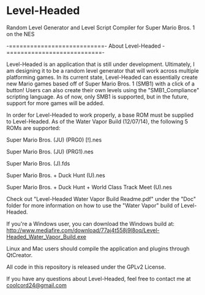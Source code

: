 Level-Headed
============

Random Level Generator and Level Script Compiler for Super Mario Bros. 1 on the NES

-===========================- About Level-Headed -===========================-

 Level-Headed is an application that is still under development. Ultimately, I am
 designing it to be a random level generator that will work across multiple platforming
 games. In its current state, Level-Headed can essentially create new Mario games based
 off of Super Mario Bros. 1 (SMB1) with a click of a button! Users can also create their
 own levels using the "SMB1_Compliance" scripting language. As of now, only SMB1 is
 supported, but in the future, support for more games will be added.
 
 In order for Level-Headed to work properly, a base ROM must be supplied to Level-Headed.
 As of the Water Vapor Build (12/07/14), the following 5 ROMs are supported:
 
 Super Mario Bros. (JU) (PRG0) [!].nes
 
 Super Mario Bros. (JU) (PRG1).nes
 
 Super Mario Bros. (J).fds
 
 Super Mario Bros. + Duck Hunt (U).nes
 
 Super Mario Bros. + Duck Hunt + World Class Track Meet (U).nes
 
 
 Check out "Level-Headed Water Vapor Build Readme.pdf" under the "Doc" folder for more
 information on how to use the "Water Vapor" build of Level-Headed.
 
 If you're a Windows user, you can download the Windows build at:
 http://www.mediafire.com/download/77aj4t558j9l8oq/Level-Headed_Water_Vapor_Build.exe
 
 Linux and Mac users should compile the application and plugins through QtCreator.
 
 All code in this repository is released under the GPLv2 License.
 
 If you have any questions about Level-Headed, feel free to contact me at coolcord24@gmail.com
